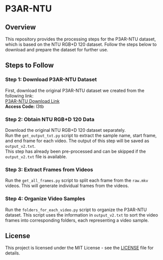 # P3AR-NTU

## Overview
This repository provides the processing steps for the P3AR-NTU dataset, which is based on the NTU RGB+D 120 dataset. Follow the steps below to download and prepare the dataset for further use.

## Steps to Follow

### Step 1: Download P3AR-NTU Dataset
First, download the original P3AR-NTU dataset we created from the following link:  
[P3AR-NTU Download Link](https://pan.baidu.com/s/1BcO7uwanPu-1msp7o1gl3Q?pwd=l3tb)  
**Access Code:** l3tb

### Step 2: Obtain NTU RGB+D 120 Data
Download the original NTU RGB+D 120 dataset separately.  
Run the `get_output_txt.py` script to extract the sample name, start frame, and end frame for each video. The output of this step will be saved as `output_v2.txt`.  
This step has already been pre-processed and can be skipped if the `output_v2.txt` file is available.

### Step 3: Extract Frames from Videos
Run the `get_all_frames.py` script to split each frame from the `raw.mkv` videos. This will generate individual frames from the videos.

### Step 4: Organize Video Samples
Run the `folders_for_each_video.py` script to organize the P3AR-NTU dataset. This script uses the information in `output_v2.txt` to sort the video frames into corresponding folders, each representing a video sample.

## License

This project is licensed under the MIT License - see the [LICENSE](./LICENSE) file for details.
